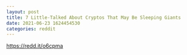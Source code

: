 ```yaml
--- 
layout: post 
title: 7 Little-Talked About Cryptos That May Be Sleeping Giants 
date: 2021-06-23 1624454530 
categories: reddit 
--- 
```

https://redd.it/o6cpma